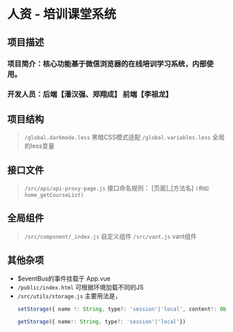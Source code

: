# 人资 - 培训课堂系统
## 项目描述
### 项目简介：核心功能基于微信浏览器的在线培训学习系统，内部使用。
### 开发人员：后端【潘汉强、郑翔成】 前端【李祖龙】
## 项目结构
>   `/global.darkmode.less` 黑暗CSS模式适配
>   `/global.variables.less` 全局的less变量
## 接口文件
>   `/src/api/api-proxy-page.js` 接口命名规则： [页面]_[方法名] `(例如home_getCourseList)`
## 全局组件
>   `/src/component/_index.js` 自定义组件
>   `/src/vant.js` vant组件
## 其他杂项
- $eventBus的事件挂载于 App.vue
- `/public/index.html` 可根据环境加载不同的JS
- `/src/utils/storage.js` 主要用法是，   
    ```javascript
    setStorage({ name !: String, type?: 'session'|'local', content!: Object})
    
    getStorage({ name!: String, type?: 'session'|'local'})